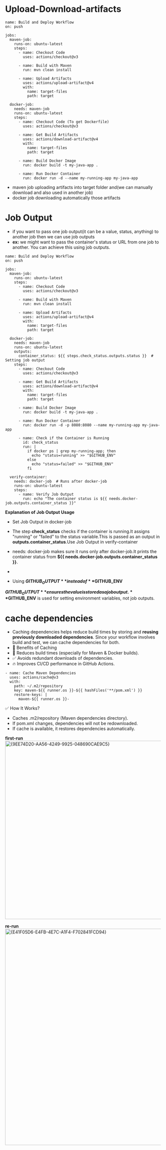 # Upload-Download-artifacts
```
name: Build and Deploy Workflow
on: push

jobs:
  maven-job:
    runs-on: ubuntu-latest
    steps:
      - name: Checkout Code
        uses: actions/checkout@v3

      - name: Build with Maven
        run: mvn clean install

      - name: Upload Artifacts
        uses: actions/upload-artifact@v4
        with:
          name: target-files
          path: target

  docker-job:
    needs: maven-job
    runs-on: ubuntu-latest
    steps:
      - name: Checkout Code (To get Dockerfile)
        uses: actions/checkout@v3

      - name: Get Build Artifacts
        uses: actions/download-artifact@v4
        with:
          name: target-files
          path: target

      - name: Build Docker Image
        run: docker build -t my-java-app .

      - name: Run Docker Container
        run: docker run -d --name my-running-app my-java-app
```
-  maven job uploading artifacts into target folder and(we can manually download and also used in another job)
-  docker job downloading automatically those artifacts

# Job Output
- if you want to pass one job output(it can be a value, status, anything) to another job then we can use job outputs
- **ex:** we might want to pass the container's status or URL from one job to another. You can achieve this using job outputs.
```
name: Build and Deploy Workflow
on: push

jobs:
  maven-job:
    runs-on: ubuntu-latest
    steps:
      - name: Checkout Code
        uses: actions/checkout@v3

      - name: Build with Maven
        run: mvn clean install

      - name: Upload Artifacts
        uses: actions/upload-artifact@v4
        with:
          name: target-files
          path: target

  docker-job:
    needs: maven-job
    runs-on: ubuntu-latest
    outputs:
      container_status: ${{ steps.check_status.outputs.status }}  # Setting job output
    steps:
      - name: Checkout Code
        uses: actions/checkout@v3

      - name: Get Build Artifacts
        uses: actions/download-artifact@v4
        with:
          name: target-files
          path: target

      - name: Build Docker Image
        run: docker build -t my-java-app .

      - name: Run Docker Container
        run: docker run -d -p 8080:8080 --name my-running-app my-java-app

      - name: Check if the Container is Running
        id: check_status
        run: |
          if docker ps | grep my-running-app; then
            echo "status=running" >> "$GITHUB_ENV"
          else
            echo "status=failed" >> "$GITHUB_ENV"
          fi

  verify-container:
    needs: docker-job  # Runs after docker-job
    runs-on: ubuntu-latest
    steps:
      - name: Verify Job Output
        run: echo "The container status is ${{ needs.docker-job.outputs.container_status }}"
```
**Explanation of Job Output Usage**

- Set Job Output in docker-job

- The step **check_status** checks if the container is running.It assigns "running" or "failed" to the status variable.This is passed as an output in **outputs.container_status**.Use Job Output in verify-container

- needs: docker-job makes sure it runs only after docker-job.It prints the container status from **${{ needs.docker-job.outputs.container_status }}**.
- 
- Using **$GITHUB_OUTPUT** instead of **$GITHUB_ENV**

**$GITHUB_OUTPUT** ensures the value is stored as a job output.
**$GITHUB_ENV** is used for setting environment variables, not job outputs.

# cache dependencies
- Caching dependencies helps reduce build times by storing and **reusing previously downloaded dependencies**. Since your workflow involves build and test, we can cache dependencies for both.
- 🔹 Benefits of Caching
- 🚀 Reduces build times (especially for Maven & Docker builds).
- ✅ Avoids redundant downloads of dependencies.
- 🔥 Improves CI/CD performance in GitHub Actions.
```
- name: Cache Maven Dependencies
  uses: actions/cache@v3
  with:
    path: ~/.m2/repository
    key: maven-${{ runner.os }}-${{ hashFiles('**/pom.xml') }}
    restore-keys: |
      maven-${{ runner.os }}-
```
✅ How It Works?

- Caches .m2/repository (Maven dependencies directory).
- If pom.xml changes, dependencies will not be redownloaded.
- If cache is available, it restores dependencies automatically.

**first-run**
 <img width="577" alt="{9EE74D20-AA56-4249-9925-048690CAE9C5}" src="https://github.com/user-attachments/assets/c4e7786d-c148-410b-96f9-983530e766a9" />
  
**re-run**
  <img width="700" alt="{E41F05D6-E4FB-4E7C-A1F4-F702841FCD94}" src="https://github.com/user-attachments/assets/148c2b12-254f-4b72-a39c-4143571bb2ab" />





  

